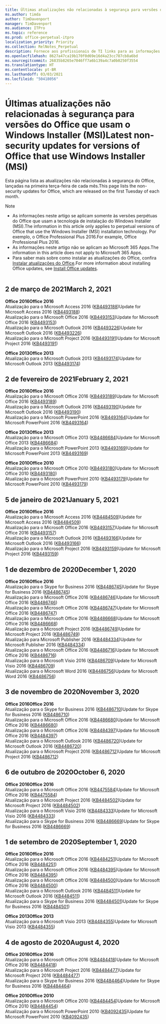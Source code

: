 ```yaml
---
title: Últimas atualizações não relacionadas à segurança para versões do Office que usam o Windows Installer (MSI)
ms.author: timda
author: TimDavenport
manager: TimDavenport
ms.audience: ITPro
ms.topic: reference
ms.prod: office-perpetual-itpro
localization_priority: Priority
ms.collection: RelNotes_Perpetual
description: Fornece aos profissionais de TI links para as informações mais recentes sobre atualizações que não são de segurança para versões perpétuas do Office 2016, Office 2013 e Office 2010
ms.openlocfilehash: 8627a47ca19b170f0d69e16d4a23cc787cb8a6bd
ms.sourcegitcommit: 26835b8265e7046ff7a6b139a4c7a0b0250f3554
ms.translationtype: HT
ms.contentlocale: pt-BR
ms.lasthandoff: 03/03/2021
ms.locfileid: "50418056"
---
```

# <a name="latest-non-security-updates-for-versions-of-office-that-use-windows-installer-msi"></a><span data-ttu-id="90299-103">Últimas atualizações não relacionadas à segurança para versões do Office que usam o Windows Installer (MSI)</span><span class="sxs-lookup"><span data-stu-id="90299-103">Latest non-security updates for versions of Office that use Windows Installer (MSI)</span></span>

<span data-ttu-id="90299-104">Esta página lista as atualizações não relacionadas à segurança do Office, lançadas na primeira terça-feira de cada mês.</span><span class="sxs-lookup"><span data-stu-id="90299-104">This page lists the non-security updates for Office, which are released on the first Tuesday of each month.</span></span>

> [!NOTE]
> - <span data-ttu-id="90299-105">As informações neste artigo se aplicam somente às versões perpétuas do Office que usam a tecnologia de instalação do Windows Installer (MSI).</span><span class="sxs-lookup"><span data-stu-id="90299-105">The information in this article only applies to perpetual versions of Office that use the Windows Installer (MSI) installation technology.</span></span> <span data-ttu-id="90299-106">Por exemplo, o Office Professional Plus 2016.</span><span class="sxs-lookup"><span data-stu-id="90299-106">For example, Office Professional Plus 2016.</span></span>
> - <span data-ttu-id="90299-107">As informações neste artigo não se aplicam ao Microsoft 365 Apps.</span><span class="sxs-lookup"><span data-stu-id="90299-107">The information in this article does not apply to Microsoft 365 Apps.</span></span>
> - <span data-ttu-id="90299-108">Para saber mais sobre como instalar as atualizações do Office, confira [Instalar atualizações do Office](https://support.office.com/article/2ab296f3-7f03-43a2-8e50-46de917611c5).</span><span class="sxs-lookup"><span data-stu-id="90299-108">For more information about installing Office updates, see [Install Office updates](https://support.office.com/article/2ab296f3-7f03-43a2-8e50-46de917611c5).</span></span>
<br/><br/>

## <a name="march-2-2021"></a><span data-ttu-id="90299-109">2 de março de 2021</span><span class="sxs-lookup"><span data-stu-id="90299-109">March 2, 2021</span></span>
<span data-ttu-id="90299-110">**Office 2016**</span><span class="sxs-lookup"><span data-stu-id="90299-110">**Office 2016**</span></span><br/>
<span data-ttu-id="90299-111">Atualização para o Microsoft Access 2016 ([KB4493188](https://support.microsoft.com/help/4493188))</span><span class="sxs-lookup"><span data-stu-id="90299-111">Update for Microsoft Access 2016 ([KB4493188](https://support.microsoft.com/help/4493188))</span></span> </br> <span data-ttu-id="90299-112">Atualização para o Microsoft Office 2016 ([KB4493153](https://support.microsoft.com/help/4493153))</span><span class="sxs-lookup"><span data-stu-id="90299-112">Update for Microsoft Office 2016 ([KB4493153](https://support.microsoft.com/help/4493153))</span></span> </br> <span data-ttu-id="90299-113">Atualização para o Microsoft Outlook 2016 ([KB4493226](https://support.microsoft.com/help/4493226))</span><span class="sxs-lookup"><span data-stu-id="90299-113">Update for Microsoft Outlook 2016 ([KB4493226](https://support.microsoft.com/help/4493226))</span></span> </br> <span data-ttu-id="90299-114">Atualização para o Microsoft Project 2016 ([KB4493191](https://support.microsoft.com/help/4493191))</span><span class="sxs-lookup"><span data-stu-id="90299-114">Update for Microsoft Project 2016 ([KB4493191](https://support.microsoft.com/help/4493191))</span></span> </br> 


<span data-ttu-id="90299-115">**Office 2013**</span><span class="sxs-lookup"><span data-stu-id="90299-115">**Office 2013**</span></span><br/>
<span data-ttu-id="90299-116">Atualização para o Microsoft Outlook 2013 ([KB4493174](https://support.microsoft.com/help/4493174))</span><span class="sxs-lookup"><span data-stu-id="90299-116">Update for Microsoft Outlook 2013 ([KB4493174](https://support.microsoft.com/help/4493174))</span></span> </br> 


## <a name="february-2-2021"></a><span data-ttu-id="90299-117">2 de fevereiro de 2021</span><span class="sxs-lookup"><span data-stu-id="90299-117">February 2, 2021</span></span>
<span data-ttu-id="90299-118">**Office 2016**</span><span class="sxs-lookup"><span data-stu-id="90299-118">**Office 2016**</span></span><br/>
<span data-ttu-id="90299-119">Atualização para o Microsoft Office 2016 ([KB4493189](https://support.microsoft.com/help/4493189))</span><span class="sxs-lookup"><span data-stu-id="90299-119">Update for Microsoft Office 2016 ([KB4493189](https://support.microsoft.com/help/4493189))</span></span> </br> <span data-ttu-id="90299-120">Atualização para o Microsoft Outlook 2016 ([KB4493190](https://support.microsoft.com/help/4493190))</span><span class="sxs-lookup"><span data-stu-id="90299-120">Update for Microsoft Outlook 2016 ([KB4493190](https://support.microsoft.com/help/4493190))</span></span> </br> <span data-ttu-id="90299-121">Atualização para o Microsoft PowerPoint 2016 ([KB4493164](https://support.microsoft.com/help/4493164))</span><span class="sxs-lookup"><span data-stu-id="90299-121">Update for Microsoft PowerPoint 2016 ([KB4493164](https://support.microsoft.com/help/4493164))</span></span> </br> 

<span data-ttu-id="90299-122">**Office 2013**</span><span class="sxs-lookup"><span data-stu-id="90299-122">**Office 2013**</span></span><br/>
<span data-ttu-id="90299-123">Atualização para o Microsoft Office 2013 ([KB4486684](https://support.microsoft.com/help/4486684))</span><span class="sxs-lookup"><span data-stu-id="90299-123">Update for Microsoft Office 2013 ([KB4486684](https://support.microsoft.com/help/4486684))</span></span> </br>
<span data-ttu-id="90299-124">Atualização para o Microsoft PowerPoint 2013 ([KB4493169](https://support.microsoft.com/help/4493169))</span><span class="sxs-lookup"><span data-stu-id="90299-124">Update for Microsoft PowerPoint 2013 ([KB4493169](https://support.microsoft.com/help/4493169))</span></span> </br>

<span data-ttu-id="90299-125">**Office 2010**</span><span class="sxs-lookup"><span data-stu-id="90299-125">**Office 2010**</span></span><br/>
<span data-ttu-id="90299-126">Atualização para o Microsoft Office 2010 ([KB4493180](https://support.microsoft.com/help/4493180))</span><span class="sxs-lookup"><span data-stu-id="90299-126">Update for Microsoft Office 2010 ([KB4493180](https://support.microsoft.com/help/4493180))</span></span> </br>
<span data-ttu-id="90299-127">Atualização para o Microsoft PowerPoint 2010 ([KB4493179](https://support.microsoft.com/help/4493179))</span><span class="sxs-lookup"><span data-stu-id="90299-127">Update for Microsoft PowerPoint 2010 ([KB4493179](https://support.microsoft.com/help/4493179))</span></span></br>


## <a name="january-5-2021"></a><span data-ttu-id="90299-128">5 de janeiro de 2021</span><span class="sxs-lookup"><span data-stu-id="90299-128">January 5, 2021</span></span>
<span data-ttu-id="90299-129">**Office 2016**</span><span class="sxs-lookup"><span data-stu-id="90299-129">**Office 2016**</span></span></br>
<span data-ttu-id="90299-130">Atualização para o Microsoft Access 2016 ([KB4484509](https://support.microsoft.com/help/4484509))</span><span class="sxs-lookup"><span data-stu-id="90299-130">Update for Microsoft Access 2016 ([KB4484509](https://support.microsoft.com/help/4484509))</span></span> </br>
<span data-ttu-id="90299-131">Atualização para o Microsoft Office 2016 ([KB4493157](https://support.microsoft.com/help/4493157))</span><span class="sxs-lookup"><span data-stu-id="90299-131">Update for Microsoft Office 2016 ([KB4493157](https://support.microsoft.com/help/4493157))</span></span> </br>
<span data-ttu-id="90299-132">Atualização para o Microsoft Outlook 2016 ([KB4493166](https://support.microsoft.com/help/4493166))</span><span class="sxs-lookup"><span data-stu-id="90299-132">Update for Microsoft Outlook 2016 ([KB4493166](https://support.microsoft.com/help/4493166))</span></span> </br>
<span data-ttu-id="90299-133">Atualização para o Microsoft Project 2016 ([KB4493159](https://support.microsoft.com/help/4493159))</span><span class="sxs-lookup"><span data-stu-id="90299-133">Update for Microsoft Project 2016 ([KB4493159](https://support.microsoft.com/help/4493159))</span></span> </br>


## <a name="december-1-2020"></a><span data-ttu-id="90299-134">1 de dezembro de 2020</span><span class="sxs-lookup"><span data-stu-id="90299-134">December 1, 2020</span></span>
<span data-ttu-id="90299-135">**Office 2016**</span><span class="sxs-lookup"><span data-stu-id="90299-135">**Office 2016**</span></span><br/>
<span data-ttu-id="90299-136">Atualização para o Skype for Business 2016 ([KB4486745](https://support.microsoft.com/help/4486745))</span><span class="sxs-lookup"><span data-stu-id="90299-136">Update for Skype for Business 2016 ([KB4486745](https://support.microsoft.com/help/4486745))</span></span> <br/>
<span data-ttu-id="90299-137">Atualização para o Microsoft Office 2016 ([KB4486746](https://support.microsoft.com/help/4486746))</span><span class="sxs-lookup"><span data-stu-id="90299-137">Update for Microsoft Office 2016 ([KB4486746](https://support.microsoft.com/help/4486746))</span></span> <br/> <span data-ttu-id="90299-138">Atualização para o Microsoft Office 2016 ([KB4486747](https://support.microsoft.com/help/4486747))</span><span class="sxs-lookup"><span data-stu-id="90299-138">Update for Microsoft Office 2016 ([KB4486747](https://support.microsoft.com/help/4486747))</span></span> <br/> <span data-ttu-id="90299-139">Atualização para o Microsoft Office 2016 ([KB4486668](https://support.microsoft.com/help/4486668))</span><span class="sxs-lookup"><span data-stu-id="90299-139">Update for Microsoft Office 2016 ([KB4486668](https://support.microsoft.com/help/4486668))</span></span> <br/>
<span data-ttu-id="90299-140">Atualização para o Microsoft Project 2016 ([KB4486749](https://support.microsoft.com/help/4486749))</span><span class="sxs-lookup"><span data-stu-id="90299-140">Update for Microsoft Project 2016 ([KB4486749](https://support.microsoft.com/help/4486749))</span></span> <br/> <span data-ttu-id="90299-141">Atualização para Microsoft Publisher 2016 ([KB4484334](https://support.microsoft.com/help/4484334))</span><span class="sxs-lookup"><span data-stu-id="90299-141">Update for Microsoft Publisher 2016 ([KB4484334](https://support.microsoft.com/help/4484334))</span></span> <br/> <span data-ttu-id="90299-142">Atualização para o Microsoft Office 2016 ([KB4486716](https://support.microsoft.com/help/4486716))</span><span class="sxs-lookup"><span data-stu-id="90299-142">Update for Microsoft Office 2016 ([KB4486716](https://support.microsoft.com/help/4486716))</span></span> <br/> <span data-ttu-id="90299-143">Atualização para o Microsoft Visio 2016 ([KB4486709](https://support.microsoft.com/help/4486709))</span><span class="sxs-lookup"><span data-stu-id="90299-143">Update for Microsoft Visio 2016 ([KB4486709](https://support.microsoft.com/help/4486709))</span></span> <br/>
<span data-ttu-id="90299-144">Atualização para o Microsoft Word 2016 ([KB4486756](https://support.microsoft.com/help/4486756))</span><span class="sxs-lookup"><span data-stu-id="90299-144">Update for Microsoft Word 2016 ([KB4486756](https://support.microsoft.com/help/4486756))</span></span> <br/> 


## <a name="november-3-2020"></a><span data-ttu-id="90299-145">3 de novembro de 2020</span><span class="sxs-lookup"><span data-stu-id="90299-145">November 3, 2020</span></span>
<span data-ttu-id="90299-146">**Office 2016**</span><span class="sxs-lookup"><span data-stu-id="90299-146">**Office 2016**</span></span><br/>
<span data-ttu-id="90299-147">Atualização para o Skype for Business 2016 ([KB4486710](https://support.microsoft.com/help/4486710))</span><span class="sxs-lookup"><span data-stu-id="90299-147">Update for Skype for Business 2016 ([KB4486710](https://support.microsoft.com/help/4486710))</span></span> <br/>
<span data-ttu-id="90299-148">Atualização para o Microsoft Office 2016 ([KB4486680](https://support.microsoft.com/help/4486680))</span><span class="sxs-lookup"><span data-stu-id="90299-148">Update for Microsoft Office 2016 ([KB4486680](https://support.microsoft.com/help/4486680))</span></span> <br/>
<span data-ttu-id="90299-149">Atualização para o Microsoft Office 2016 ([KB4484397](https://support.microsoft.com/help/4484397))</span><span class="sxs-lookup"><span data-stu-id="90299-149">Update for Microsoft Office 2016 ([KB4484397](https://support.microsoft.com/help/4484397))</span></span> <br/>
<span data-ttu-id="90299-150">Atualização para o Microsoft Outlook 2016 ([KB4486720](https://support.microsoft.com/help/4486720))</span><span class="sxs-lookup"><span data-stu-id="90299-150">Update for Microsoft Outlook 2016 ([KB4486720](https://support.microsoft.com/help/4486720))</span></span> <br/>
<span data-ttu-id="90299-151">Atualização para o Microsoft Project 2016 ([KB4486712](https://support.microsoft.com/help/4486712))</span><span class="sxs-lookup"><span data-stu-id="90299-151">Update for Microsoft Project 2016 ([KB4486712](https://support.microsoft.com/help/4486712))</span></span> <br/>


## <a name="october-6-2020"></a><span data-ttu-id="90299-152">6 de outubro de 2020</span><span class="sxs-lookup"><span data-stu-id="90299-152">October 6, 2020</span></span>
<span data-ttu-id="90299-153">**Office 2016**</span><span class="sxs-lookup"><span data-stu-id="90299-153">**Office 2016**</span></span><br/>
<span data-ttu-id="90299-154">Atualização para o Microsoft Office 2016 ([KB4475584](https://support.microsoft.com/help/4475584))</span><span class="sxs-lookup"><span data-stu-id="90299-154">Update for Microsoft Office 2016 ([KB4475584](https://support.microsoft.com/help/4475584))</span></span><br/>
<span data-ttu-id="90299-155">Atualização para o Microsoft Project 2016 ([KB4484502](https://support.microsoft.com/help/4484502))</span><span class="sxs-lookup"><span data-stu-id="90299-155">Update for Microsoft Project 2016 ([KB4484502](https://support.microsoft.com/help/4484502))</span></span><br/>
<span data-ttu-id="90299-156">Atualização para o Microsoft Visio 2016 ([KB4484333](https://support.microsoft.com/help/4484333))</span><span class="sxs-lookup"><span data-stu-id="90299-156">Update for Microsoft Visio 2016 ([KB4484333](https://support.microsoft.com/help/4484333))</span></span><br/>
<span data-ttu-id="90299-157">Atualização para o Skype for Business 2016 ([KB4486669](https://support.microsoft.com/help/4486669))</span><span class="sxs-lookup"><span data-stu-id="90299-157">Update for Skype for Business 2016 ([KB4486669](https://support.microsoft.com/help/4486669))</span></span><br/> 

## <a name="september-1-2020"></a><span data-ttu-id="90299-158">1 de setembro de 2020</span><span class="sxs-lookup"><span data-stu-id="90299-158">September 1, 2020</span></span>
<span data-ttu-id="90299-159">**Office 2016**</span><span class="sxs-lookup"><span data-stu-id="90299-159">**Office 2016**</span></span><br/>
<span data-ttu-id="90299-160">Atualização para o Microsoft Office 2016 ([KB4484251](https://support.microsoft.com/help/4484251))</span><span class="sxs-lookup"><span data-stu-id="90299-160">Update for Microsoft Office 2016 ([KB4484251](https://support.microsoft.com/help/4484251))</span></span><br/>
<span data-ttu-id="90299-161">Atualização para o Microsoft Office 2016 ([KB4484395](https://support.microsoft.com/help/4484395))</span><span class="sxs-lookup"><span data-stu-id="90299-161">Update for Microsoft Office 2016 ([KB4484395](https://support.microsoft.com/help/4484395))</span></span><br/> <span data-ttu-id="90299-162">Atualização para o Microsoft Office 2016 ([KB4484500](https://support.microsoft.com/help/4484500))</span><span class="sxs-lookup"><span data-stu-id="90299-162">Update for Microsoft Office 2016 ([KB4484500](https://support.microsoft.com/help/4484500))</span></span> <br/>
<span data-ttu-id="90299-163">Atualização para o Microsoft Outlook 2016 ([KB4484511](https://support.microsoft.com/help/4484511))</span><span class="sxs-lookup"><span data-stu-id="90299-163">Update for Microsoft Outlook 2016 ([KB4484511](https://support.microsoft.com/help/4484511))</span></span> <br/>
<span data-ttu-id="90299-164">Atualização para o Skype for Business 2016 ([KB4484501](https://support.microsoft.com/help/4484501))</span><span class="sxs-lookup"><span data-stu-id="90299-164">Update for Skype for Business 2016 ([KB4484501](https://support.microsoft.com/help/4484501))</span></span> <br/>

<span data-ttu-id="90299-165">**Office 2013**</span><span class="sxs-lookup"><span data-stu-id="90299-165">**Office 2013**</span></span><br/>
<span data-ttu-id="90299-166">Atualização para o Microsoft Visio 2013 ([KB4484355](https://support.microsoft.com/help/4484355))</span><span class="sxs-lookup"><span data-stu-id="90299-166">Update for Microsoft Visio 2013 ([KB4484355](https://support.microsoft.com/help/4484355))</span></span><br/>

## <a name="august-4-2020"></a><span data-ttu-id="90299-167">4 de agosto de 2020</span><span class="sxs-lookup"><span data-stu-id="90299-167">August 4, 2020</span></span>

<span data-ttu-id="90299-168">**Office 2016**</span><span class="sxs-lookup"><span data-stu-id="90299-168">**Office 2016**</span></span><br/>
<span data-ttu-id="90299-169">Atualização para o Microsoft Office 2016 ([KB4484418](https://support.microsoft.com/help/4484418))</span><span class="sxs-lookup"><span data-stu-id="90299-169">Update for Microsoft Office 2016 ([KB4484418](https://support.microsoft.com/help/4484418))</span></span><br/> <span data-ttu-id="90299-170">Atualização para o Microsoft Project 2016 ([KB4484477](https://support.microsoft.com/help/4484477))</span><span class="sxs-lookup"><span data-stu-id="90299-170">Update for Microsoft Project 2016 ([KB4484477](https://support.microsoft.com/help/4484477))</span></span><br/>
<span data-ttu-id="90299-171">Atualização para o Skype for Business 2016 ([KB4484464](https://support.microsoft.com/help/4484464))</span><span class="sxs-lookup"><span data-stu-id="90299-171">Update for Skype for Business 2016 ([KB4484464](https://support.microsoft.com/help/4484464))</span></span><br/> 

<span data-ttu-id="90299-172">**Office 2010**</span><span class="sxs-lookup"><span data-stu-id="90299-172">**Office 2010**</span></span><br/>
<span data-ttu-id="90299-173">Atualização para o Microsoft Office 2010 ([KB4484454](https://support.microsoft.com/help/4484454))</span><span class="sxs-lookup"><span data-stu-id="90299-173">Update for Microsoft Office 2010 ([KB4484454](https://support.microsoft.com/help/4484454))</span></span><br/> <span data-ttu-id="90299-174">Atualização para o Microsoft PowerPoint 2010 ([KB4092435](https://support.microsoft.com/help/4092435))</span><span class="sxs-lookup"><span data-stu-id="90299-174">Update for Microsoft PowerPoint 2010 ([KB4092435](https://support.microsoft.com/help/4092435))</span></span><br/> 

</br>
